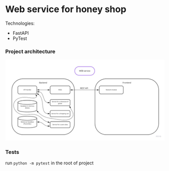 # Web service for honey shop

Technologies:
- FastAPI
- PyTest

### Project architecture

![](resources/images/architecture.jpg)

### Tests

run `python -m pytest` in the root of project
